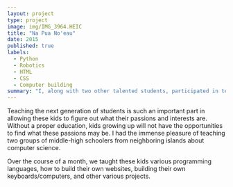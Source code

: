 ```yaml
---
layout: project
type: project
image: img/IMG_3964.HEIC
title: "Na Pua No'eau"
date: 2015
published: true
labels:
  - Python
  - Robotics
  - HTML
  - CSS
  - Computer building
summary: "I, along with two other talented students, participated in teaching students from middle school to high school about computer science in a program called Na Pua No'eau"
---
```


Teaching the next generation of students is such an important part in allowing these kids to figure out what their passions and interests are. Without a proper education, kids growing up will not have the opportunities to find what these passions may be. I had the immense pleasure of teaching two groups of middle-high schoolers from neighboring islands about computer science.

Over the course of a month, we taught these kids various programming languages, how to build their own websites, building their own keyboards/computers, and other various projects.
